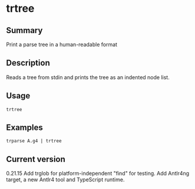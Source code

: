 # trtree

## Summary

Print a parse tree in a human-readable format

## Description

Reads a tree from stdin and prints the tree as an indented node list.

## Usage

    trtree

## Examples

    trparse A.g4 | trtree

## Current version

0.21.15 Add trglob for platform-independent "find" for testing. Add Antlr4ng target, a new Antlr4 tool and TypeScript runtime.
